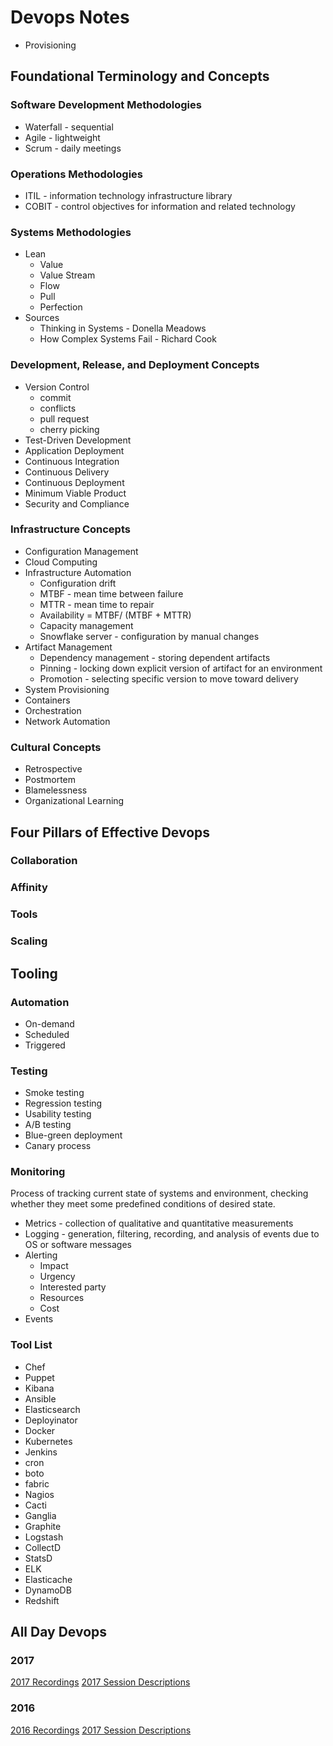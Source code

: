 # Devops Notes

* Provisioning

## Foundational Terminology and Concepts

### Software Development Methodologies
* Waterfall - sequential
* Agile - lightweight
* Scrum - daily meetings
### Operations Methodologies
* ITIL - information technology infrastructure library
* COBIT - control objectives for information and related technology
### Systems Methodologies
* Lean
    * Value
    * Value Stream
    * Flow
    * Pull
    * Perfection
* Sources
    * Thinking in Systems - Donella Meadows
    * How Complex Systems Fail - Richard Cook
### Development, Release, and Deployment Concepts
* Version Control
    * commit
    * conflicts
    * pull request
    * cherry picking
* Test-Driven Development
* Application Deployment
* Continuous Integration
* Continuous Delivery
* Continuous Deployment
* Minimum Viable Product
* Security and Compliance

### Infrastructure Concepts
* Configuration Management
* Cloud Computing
* Infrastructure Automation
    * Configuration drift
    * MTBF - mean time between failure
    * MTTR - mean time to repair
    * Availability = MTBF/ (MTBF + MTTR)
    * Capacity management
    * Snowflake server - configuration by manual changes
* Artifact Management
    * Dependency management - storing dependent artifacts
    * Pinning - locking down explicit version of artifact for an environment
    * Promotion - selecting specific version to move toward delivery
* System Provisioning
* Containers
* Orchestration
* Network Automation
### Cultural Concepts
* Retrospective
* Postmortem
* Blamelessness
* Organizational Learning

## Four Pillars of Effective Devops
### Collaboration
### Affinity
### Tools
### Scaling

## Tooling
### Automation
* On-demand
* Scheduled
* Triggered

### Testing
* Smoke testing
* Regression testing
* Usability testing
* A/B testing
* Blue-green deployment
* Canary process

### Monitoring
Process of tracking current state of systems and environment, 
checking whether they meet some predefined conditions of desired state.
* Metrics - collection of qualitative and quantitative measurements
* Logging - generation, filtering, recording, and analysis of events due to OS or software messages
* Alerting
    * Impact
    * Urgency
    * Interested party
    * Resources
    * Cost
* Events

### Tool List
* Chef
* Puppet
* Kibana
* Ansible
* Elasticsearch
* Deployinator
* Docker
* Kubernetes
* Jenkins
* cron
* boto
* fabric
* Nagios
* Cacti
* Ganglia
* Graphite
* Logstash
* CollectD
* StatsD
* ELK
* Elasticache
* DynamoDB
* Redshift

## All Day Devops
### 2017
[2017 Recordings](https://www.alldaydevops.com/addo17-links-to-presentations)
[2017 Session Descriptions](http://www.alldaydevops.com/schedule)
### 2016
[2016 Recordings](https://www.sonatype.com/all-day-devops-ondemand)
[2017 Session Descriptions](https://alldaydevops2016.sched.com/)
